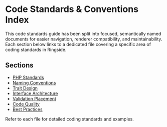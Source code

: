 # Code Standards & Conventions Index

This code standards guide has been split into focused, semantically named documents for easier navigation, renderer compatibility, and maintainability. Each section below links to a dedicated file covering a specific area of coding standards in Ringside.

## Sections
- [PHP Standards](php-standards.md)
- [Naming Conventions](naming-conventions.md)
- [Trait Design](trait-design.md)
- [Interface Architecture](interface-architecture.md)
- [Validation Placement](validation-placement.md)
- [Code Quality](code-quality.md)
- [Best Practices](best-practices.md)

Refer to each file for detailed coding standards and examples.
